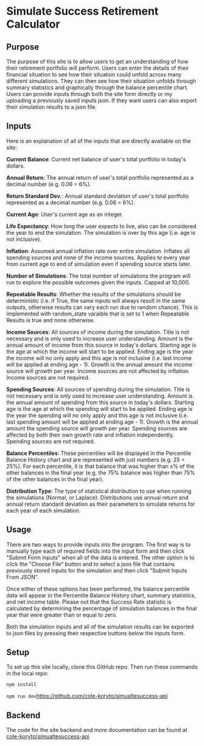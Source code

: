 # Simulate Success Retirement Calculator

## Purpose
The purpose of this site is to allow users to get an understanding of how their retirement portfolio will perform.
Users can enter the details of their financial situation to see how their situation could unfold across many different simulations.
They can then see how their situation unfolds through summary statistics and graphically through the balance percentile chart.
Users can provide inputs through both the site form directly or my uploading a previously saved inputs json.
If they want users can also export their simulation results to a json file. 

## Inputs
Here is an explanation of all of the inputs that are directly available on the site:

**Current Balance**: Current net balance of user's total portfolio in today's dollars. 

**Annual Return**: The annual return of user's total portfolio represented as a decimal number (e.g. 0.06 = 6%).

**Return Standard Dev.**: Annual standard deviation of user's total portfolio represented as a decimal number (e.g. 0.06 = 6%).

**Current Age**: User's current age as an integer.

**Life Expectancy**: How long the user expects to live, also can be considered the year to end the simulation. The simulation is over by this age (i.e. age is not inclusive). 

**Inflation**: Assumed annual inflation rate over entire simulation. Inflates all spending sources and none of the income sources. Applies to every year from current age to end of simulation even if spending source starts later.

**Number of Simulations**: The total number of simulations the program will run to explore the possible outcomes given the inputs. Capped at 10,000.

**Repeatable Results**: Whether the results of the simulations should be deterministic (i.e. if True, the same inputs will always result in the same outputs, otherwise results can vary each run due to random chance). This is implemented with random_state varaible that is set to 1 when Repeatable Results is true and none otherwise.

**Income Sources**: All sources of income during the simulation. Title is not necessary and is only used to increase user understanding. Amount is the annual amount of income from this source in today's dollars. Starting age is the age at which the income will start to be applied. Ending age is the year the income will no only apply and this age is not inclusive (i.e. last income will be applied at ending age - 1). Growth is the annual amount the income source will growth per year. Income sources are not affected by inflation. Income sources are not required.

**Spending Sources**: All sources of spending during the simulation. Title is not necessary and is only used to increase user understanding. Amount is the annual amount of spending from this source in today's dollars. Starting age is the age at which the spending will start to be applied. Ending age is the year the spending will no only apply and this age is not inclusive (i.e. last spending amount will be applied at ending age - 1). Growth is the annual amount the spending source will growth per year. Spending sources are affected by both their own growth rate and inflation independently. Spending sources are not required.

**Balance Percentiles**: These percentiles will be displayed in the Percentile Balance History chart and are represented with just numbers (e.g. 25 = 25%). For each percentile, it is that balance that was higher than x% of the other balances in the final year (e.g. the 75% balance was higher than 75% of the other balances in the final year).

**Distribution Type**: The type of statistical distribution to use when running the simulations (Normal, or Laplace). Distributions use annual return and annual return standard deviation  as their parameters to simulate returns for each year of each simulation.


## Usage
There are two ways to provide inputs into the program. The first way is to manually type each of required fields into the input form and then click "Submit Form Inputs" when all of the data is entered.
The other option is to click the "Choose File" button and to select a json file that contains previously stored inputs for the simulation and then click "Submit Inputs From JSON".

Once either of these options has been performed, the balance percentile data will appear in the Percentile Balance History chart, summary statistics, and net income table. Please not that the Success Rate statistic is calculated by determining the percentage of simulation balances in the final year that were greater than or equal to zero.

Both the simulation inputs and all of the simulation results can be exported to json files by pressing their respective buttons below the inputs form.


## Setup
To set up this site locally, clone this GitHub repo. 
Then run these commands in the local repo:

`npm install`

`npm run dev`https://github.com/cole-koryto/simualtesuccess-api

## Backend
The code for the site backend and more documentation can be found at [cole-koryto/simualtesuccess-api](https://github.com/cole-koryto/simualtesuccess-api)
